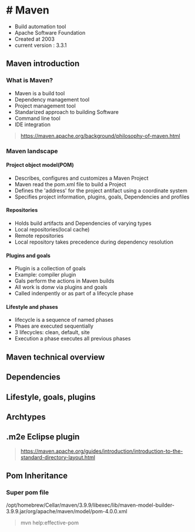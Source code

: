 # # Maven

+ Build automation tool
+ Apache Software Foundation
+ Created at 2003
+ current version : 3.3.1

## Maven introduction

### What is Maven?

+ Maven is a build tool
+ Dependency management tool
+ Project management tool
+ Standarized approach to building Software
+ Command line tool
+ IDE integration

> https://maven.apache.org/background/philosophy-of-maven.html

### Maven landscape

#### Project object model(POM)

+ Describes, configures and customizes a Maven Project
+ Maven read the pom.xml file to build a Project
+ Defines the 'address' for the project antifact using a coordinate system
+ Specifies project information, plugins, goals, Dependencies and profiles

#### Repositories

+ Holds build artifacts and Dependencies of varying types 
+ Local repositories(local cache)
+ Remote repositories
+ Local repository takes precedence during dependency resolution

#### Plugins and goals

+ Plugin is a collection of goals
+ Example: compiler plugin
+ Gals perform the actions in Maven builds
+ All work is donw via plugins and goals
+ Called indenpently or as part of a lifecycle phase

#### Lifestyle and phases

+ lifecycle is a sequence of named phases
+ Phaes are executed sequentially
+ 3 lifecycles: clean, default, site
+ Execution a phase executes all previous phases

## Maven technical overview



## Dependencies

## Lifestyle, goals, plugins
## Archtypes
## .m2e Eclipse plugin

> https://maven.apache.org/guides/introduction/introduction-to-the-standard-directory-layout.html

## Pom Inheritance

### Super pom file

/opt/homebrew/Cellar/maven/3.9.9/libexec/lib/maven-model-builder-3.9.9.jar/org/apache/maven/model/pom-4.0.0.xml


> mvn help:effective-pom


